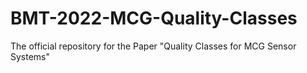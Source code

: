 # BMT-2022-MCG-Quality-Classes
The official repository for the Paper "Quality Classes for MCG Sensor Systems"
